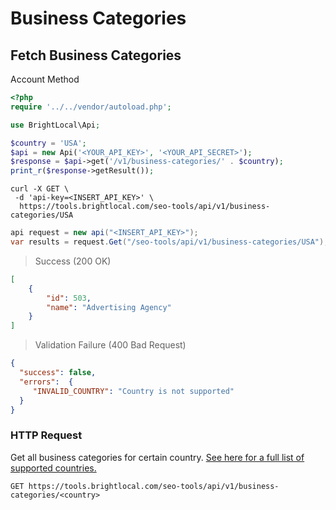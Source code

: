 # Business Categories

## Fetch Business Categories

<span class="label label-info">Account Method</span>

```php
<?php
require '../../vendor/autoload.php';

use BrightLocal\Api;

$country = 'USA';
$api = new Api('<YOUR_API_KEY>', '<YOUR_API_SECRET>');
$response = $api->get('/v1/business-categories/' . $country);
print_r($response->getResult());
```

```shell
curl -X GET \
 -d 'api-key=<INSERT_API_KEY>' \
  https://tools.brightlocal.com/seo-tools/api/v1/business-categories/USA
```

```csharp
api request = new api("<INSERT_API_KEY>");
var results = request.Get("/seo-tools/api/v1/business-categories/USA");
```

> Success (200 OK)

```json
[
    {
        "id": 503,
        "name": "Advertising Agency"
    }
]
```

> Validation Failure (400 Bad Request)

```json
{
  "success": false,
  "errors":  {
     "INVALID_COUNTRY": "Country is not supported"
  }
}
```

### HTTP Request

Get all business categories for certain country. [See here for a full list of supported countries.](#supported-countries)

`GET https://tools.brightlocal.com/seo-tools/api/v1/business-categories/<country>`
